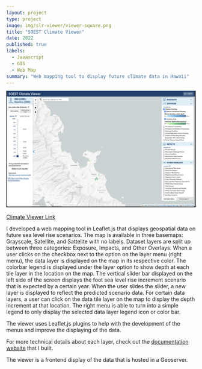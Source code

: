 ```yaml
---
layout: project
type: project
image: img/slr-viewer/viewer-square.png
title: "SOEST Climate Viewer"
date: 2022
published: true
labels:
  - Javascript
  - GIS
  - Web Map
summary: "Web mapping tool to display future climate data in Hawaii"
---
```


<img class="img-fluid" src="../img/slr-viewer/viewer-screenshot.png">

<a href="https://www.soest.hawaii.edu/crc/slr-viewer">Climate Viewer Link</a>

I developed a web mapping tool in Leaflet.js that displays geospatial data on
future sea level rise scenarios. The map is available in three basemaps:
Grayscale, Satellite, and Sattelite with no labels. Dataset layers are split up
between three categories: Exposure, Impacts, and Other Overlays. When a user
clicks on the checkbox next to the option on the layer menu (right menu), the
data layer is displayed on the map in its respective color. The colorbar legend
is displayed under the layer option to show depth at each tile layer in the
location on the map. The vertical slider bar displayed on the left side of the
screen displays the foot sea level rise increment scenario that is expected by
a certain year. When the user slides the slider, a new layer is displayed to
reflect the predicted scenario data. For certain data layers, a user can click
on the data tile layer on the map to display the depth increment at that location.
The right menu is able to turn into a simple legend to only display the selected
data layer legend icon or color bar. 

The viewer uses Leaflet.js plugins to help with the development of the menus and 
improve the displaying of the data.

For more technical details about each layer, check out the <a
  href="https://www.soest.hawaii.edu/crc/index.php/climate-viewer-documentation-page/#sea-level-rise-scenarios">documentation
  website</a> that I built.

The viewer is a frontend display of the data that is hosted in a Geoserver.
